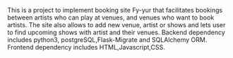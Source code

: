 This is a project to implement booking site Fy-yur that facilitates bookings between artists who can play at venues, and venues who want to book artists. 
The site also allows to add new venue, artist or shows  and lets user to find upcoming shows with artist and their venues. 
Backend dependency includes python3, postgreSQL,Flask-Migrate and SQLAlchemy ORM. 
Frontend dependency includes HTML,Javascript,CSS.
